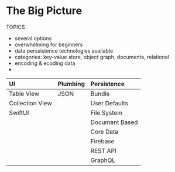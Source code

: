 # The Big Picture

TOPICS

* several options
* overwhelming for beginners
* data perssistence technologies available
* categories: key-value store, object graph, documents, relational
* encoding & ecoding data
* 
| UI | Plumbing | Persistence |
| :--- | :--- | :--- |
| Table View | JSON  | Bundle |
| Collection View |  | User Defaults |
| SwiftUI |  | File System |
|  |  | Document Based |
|  |  | Core Data |
|  |  | Firebase |
|  |  | REST API |
|  |  | GraphQL |

